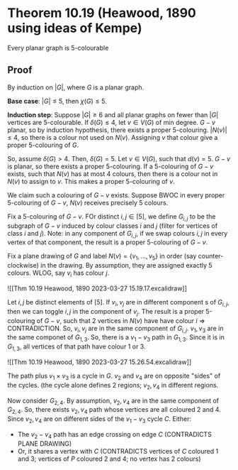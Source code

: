 # Theorem 10.19 (Heawood, 1890 using ideas of Kempe)
Every planar graph is 5-colourable

## Proof
By  induction on $|G|$, where $G$ is a planar graph.

**Base case**: $|G| \leq 5$, then $\chi(G) \leq 5$.

**Induction step**: Suppose $|G|\geq 6$ and all planar graphs on fewer than $|G|$ vertices are 5-colourable.
If $\delta(G)\leq 4$, let $v\in{V(G)}$ of min degree.
$G-v$ planar, so by induction hypothesis, there exists a proper 5-colouring.
$|N(v)|\leq 4$, so there is a colour not used on $N(v)$.
Assigning $v$ that colour give a proper 5-colouring of $G$.

So, assume $\delta(G) > 4$.
Then, $\delta(G) = 5$.
Let $v\in{V(G)}$, such that $d(v) = 5$.
$G - v$ is planar, so there exists a proper 5-colouring.
If a 5-colouring of $G-v$ exists, such that $N(v)$ has at most 4 colours,
then there is a colour not in $N(v)$ to assign to $v$.
This makes a proper 5-colouring of $v$.

We claim such a colouring of $G-v$ exists.
Suppose BWOC in every proper 5-colouring of $G-v$,
$N(v)$ receives precisely 5 colours.

Fix a 5-colouring of $G-v$.
FOr distinct $i,j\in{[5]}$,
we define $G_{i,j}$ to be the subgraph of $G-v$ induced by colour classes $i$ and $j$
(filter for vertices of class $i$ and $j$).
Note: in any component of $G_{i, j}$, if we swap colours $i, j$ in every vertex of that component,
the result is a proper 5-colouring of $G-v$.

Fix a plane drawing of $G$ and label $N(v) = \{v_1,\dots, v_5\}$ in order (say counter-clockwise)
in the drawing. By assumption, they are assigned exactly 5 colours.
WLOG, say $v_i$ has colour $j$.

![[Thm 10.19 Heawood, 1890 2023-03-27 15.19.17.excalidraw]]

Let $i, j$ be distinct elements of $[5]$.
If $v_i, v_j$ are in different component s of $G_{i, j}$,
then we can toggle $i, j$ in the component of $v_j$.
The result is a proper 5-colouring of $G-v$, such that
2 vertices in $N(v)$ have have colour $i$  => CONTRADICTION.
So, $v_i, v_j$ are in the same component of $G_{i, j}$.
$v_1, v_3$ are in the same componet of $G_{1, 3}$.
So, there is a $v_1-v_3$ path in $G_{1, 3}$.
Since it is in $G_{1, 3}$, all vertices of that path have colour 1 or 3.

![[Thm 10.19 Heawood, 1890 2023-03-27 15.26.54.excalidraw]]

The path plus $v_1\times v_3$ is a cycle in $G$.
$v_2$ and $v_4$ are on opposite "sides" of the cycles.
(the cycle alone defines 2 regions; $v_2, v_4$ in different regions.

Now consider $G_{2, 4}$.
By assumption, $v_2, v_4$ are in the same component of $G_{2, 4}$.
So, there exists $v_2, v_4$ path whose vertices are all coloured 2 and 4.
Since $v_2, v_4$ are on different sides of the $v_1-v_3$ cycle $C$.
Either:
- The $v_2-v_4$ path has an edge crossing on edge $C$ (CONTRADICTS PLANE DRAWING)
- Or, it shares a vertex with $C$ (CONTRADICTS vertices of $C$ coloured 1 and 3; vertices of $P$ coloured 2 and 4; no vertex has 2 colours)